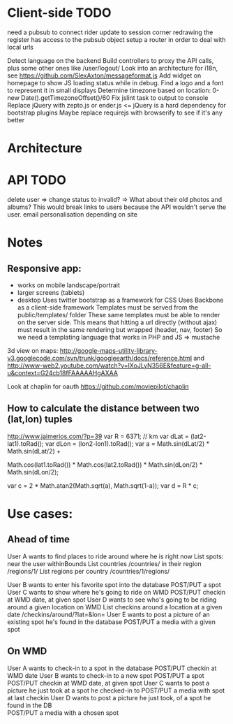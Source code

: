 # Client-side TODO
need a pubsub to connect rider update to session corner redrawing
the register has access to the pubsub object
setup a router in order to deal with local urls

Detect language on the backend
Build controllers to proxy the API calls, plus some other ones like /user/logout/
Look into an architecture for i18n, see https://github.com/SlexAxton/messageformat.js
Add widget on homepage to show JS loading status while in debug.
Find a logo and a font to represent it in small displays
Determine timezone based on location: 0-new Date().getTimezoneOffset()/60
Fix jslint task to output to console
Replace jQuery with zepto.js or ender.js <= jQuery is a hard dependency for bootstrap plugins
Maybe replace requirejs with browserify to see if it's any better

# Architecture

# API TODO
delete user => change status to invalid? => What about their old photos and albums? This would break links to users because the API wouldn't serve the user.
email personalisation depending on site
	
# Notes
## Responsive app:
 - works on mobile landscape/portrait
 - larger screens (tablets)
 - desktop
Uses twitter bootstrap as a framework for CSS
Uses Backbone as a client-side framework
Templates must be served from the public/templates/ folder
These same templates must be able to render on the server side.
This means that hitting a url directly (without ajax) must result in the same rendering but wrapped (header, nav, footer)
So we need a templating language that works in PHP and JS => mustache

3d view on maps: http://google-maps-utility-library-v3.googlecode.com/svn/trunk/googleearth/docs/reference.html
and http://www-web2.youtube.com/watch?v=IXoJLyN356E&feature=g-all-u&context=G24cb18fFAAAAAHgAXAA

Look at chaplin for oauth https://github.com/moviepilot/chaplin



## How to calculate the distance between two (lat,lon) tuples
http://www.jaimerios.com/?p=39
var R = 6371; // km
var dLat = (lat2-lat1).toRad();
var dLon = (lon2-lon1).toRad();
var a = Math.sin(dLat/2) * Math.sin(dLat/2) +
 
Math.cos(lat1.toRad()) * Math.cos(lat2.toRad()) * Math.sin(dLon/2) * Math.sin(dLon/2);
 
var c = 2 * Math.atan2(Math.sqrt(a), Math.sqrt(1-a));
var d = R * c;

# Use cases:  
## Ahead of time
User A wants to find places to ride around where he is right now
	List spots:
		near the user withinBounds 
			List countries /countries/
		in their region /regions/1/
			List regions per country /countries/1/regions/
	
User B wants to enter his favorite spot into the database
	POST/PUT a spot
User C wants to show where he's going to ride on WMD
	POST/PUT checkin at WMD date, at given spot
User D wants to see who's going to be riding around a given location on WMD
	List checkins around a location at a given date /checkins/around/?lat=&lon=
User E wants to post a picture of an existing spot he's found in the database
	POST/PUT a media with a given spot
	
## On WMD
User A wants to check-in to a spot in the database
	POST/PUT checkin at WMD date
User B wants to check-in to a new spot
	POST/PUT a spot
	POST/PUT checkin at WMD date, at given spot
User C wants to post a picture he just took at a spot he checked-in to
	POST/PUT a media with spot at last checkin
User D wants to post a picture he just took, of a spot he found in the DB	
	POST/PUT a media with a chosen spot
 